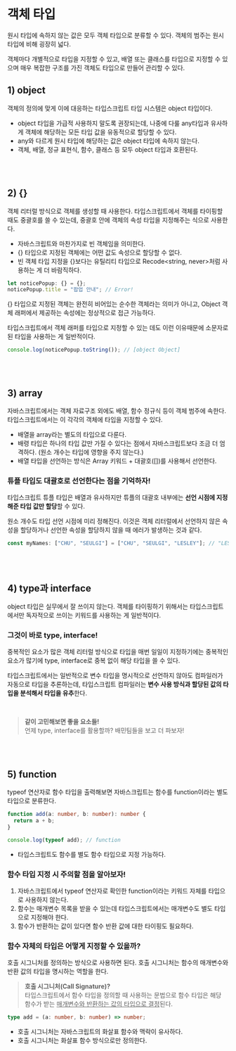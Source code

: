 # 객체 타입

원시 타입에 속하지 않는 값은 모두 객체 타입으로 분류할 수 있다.
객체의 범주는 원시 타입에 비해 굉장히 넓다.

객체마다 개별적으로 타입을 지정할 수 있고, 배열 또는 클래스를 타입으로 지정할 수 있으며 매우 복잡한 구조를 가진 객체도 타입으로 만들어 관리할 수 있다.

## 1) object

객체의 정의에 맞게 이에 대응하는 타입스크립트 타입 시스템은 object 타입이다.

- object 타입을 가급적 사용하지 말도록 권장되는데, 나중에 다룰 any타입과 유사하게 객체에 해당하는 모든 타입 값을 유동적으로 할당할 수 있다.
- any와 다르게 원시 타입에 해당하는 값은 object 타입에 속하지 않는다.
- 객체, 배열, 정규 표현식, 함수, 클래스 등 모두 object 타입과 호환된다.

<br />
<br />

## 2) {}

객체 리터럴 방식으로 객체를 생성할 때 사용한다.
타입스크립트에서 객체를 타이핑할 때도 중괄호를 쓸 수 있는데, 중괄호 안에 객체의 속성 타입을 지정해주는 식으로 사용한다.

- 자바스크립트와 마찬가지로 빈 객체임을 의미한다.
- {} 타입으로 지정된 객체에는 어떤 값도 속성으로 할당할 수 없다.
- 빈 객체 타입 지정을 {}보다는 유틸리티 타입으로 Recode<string, never>처럼 사용하는 게 더 바람직하다.

```ts
let noticePopup: {} = {};
noticePopup.title = "팝업 안내"; // Error!
```

{} 타입으로 지정된 객체는 완전히 비어있는 순수한 객체라는 의미가 아니고, Object 객체 래퍼에서 제공하는 속성에는 정상적으로 접근 가능하다.

타입스크립트에서 객체 래퍼를 타입으로 지정할 수 있는 데도 이런 이유때문에 소문자로 된 타입을 사용하는 게 일반적이다.

```ts
console.log(noticePopup.toString()); // [object Object]
```

<br />
<br />

## 3) array

자바스크립트에서는 객체 자료구조 외에도 배열, 함수 정규식 등이 객체 범주에 속한다. 타입스크립트에서는 이 각각의 객체에 타입을 지정할 수 있다.

- 배열을 array라는 별도의 타입으로 다룬다.
- 배령 타입은 하나의 타입 값만 가질 수 있다는 점에서 자바스크립트보다 조금 더 엄격하다. (원소 개수는 타입에 영향을 주지 않는다.)
- 배열 타입을 선언하는 방식은 Array 키워드 + 대괄호([])를 사용해서 선언한다.

### 튜플 타입도 대괄호로 선언한다는 점을 기억하자!

타입스크립트 튜플 타입은 배열과 유사하지만 튜플의 대괄호 내부에는 **선언 시점에 지정해준 타입 값만 할당**할 수 있다.

원소 개수도 타입 선언 시점에 미리 정해진다. 이것은 객체 리터럴에서 선언하지 않은 속성을 할당하거나 선언한 속성을 할당하지 않을 때 에러가 발생하는 것과 같다.

```ts
const myNames: ["CHU", "SEULGI"] = ["CHU", "SEULGI", "LESLEY"]; // "LESLEY"는 지정할 수 없다.
```

<br />
<br />

## 4) type과 interface

object 타입은 실무에서 잘 쓰이지 않는다. 객체를 타이핑하기 위해서는 타입스크립트에서만 독자적으로 쓰이는 키워드를 사용하는 게 일반적이다.

### 그것이 바로 type, interface!

중복적인 요소가 많은 객체 리터럴 방식으로 타입을 매번 일일이 지정하기에는 중복적인 요소가 많기에 type, interface로 중복 없이 해당 타입을 쓸 수 있다.

타입스크립트에서는 일반적으로 변수 타입을 명시적으로 선언하지 않아도 컴파일러가 자동으로 타입을 추론하는데, 타입스크립트 컴파일러는 **변수 사용 방식과 할당된 값의 타입을 분석해서 타입을 유추**한다.

<br />

> **같이 고민해보면 좋을 요소들!** <br />
> 언제 type, interface를 활용할까? 배민팀들을 보고 더 파보자!

<br />
<br />

## 5) function

typeof 연산자로 함수 타입을 출력해보면 자바스크립트는 함수를 function이라는 별도 타입으로 분류한다.

```ts
function add(a: number, b: number): number {
  return a + b;
}

console.log(typeof add); // function
```

- 타입스크립트도 함수를 별도 함수 타입으로 지정 가능하다.

### 함수 타입 지정 시 주의할 점을 알아보자!

1. 자바스크립트에서 typeof 연산자로 확인한 function이라는 키워드 자체를 타입으로 사용하지 않는다.
2. 함수는 매개변수 목록을 받을 수 있는데 타입스크립트에서는 매개변수도 별도 타입으로 지정해야 한다.
3. 함수가 반환하는 값이 있다면 함수 반환 값에 대한 타이핑도 필요하다.

### 함수 자체의 타입은 어떻게 지정할 수 있을까?

호출 시그니처를 정의하는 방식으로 사용하면 된다. 호출 시그니처는 함수의 매개변수와 반환 값의 타입을 명시하는 역할을 한다.

> **호출 시그니처(Call Signature)?** <br />
> 타입스크립트에서 함수 타입을 정의할 때 사용하는 문법으로 함수 타입은 해당 함수가 받는 <u>매개변수와 반환하는 값의 타입으로 결정</u>된다.

```ts
type add = (a: number, b: number) => number;
```

- 호출 시그니처는 자바스크립트의 화살표 함수와 맥락이 유사하다.
- 호출 시그니처는 화살표 함수 방식으로만 정의한다.
